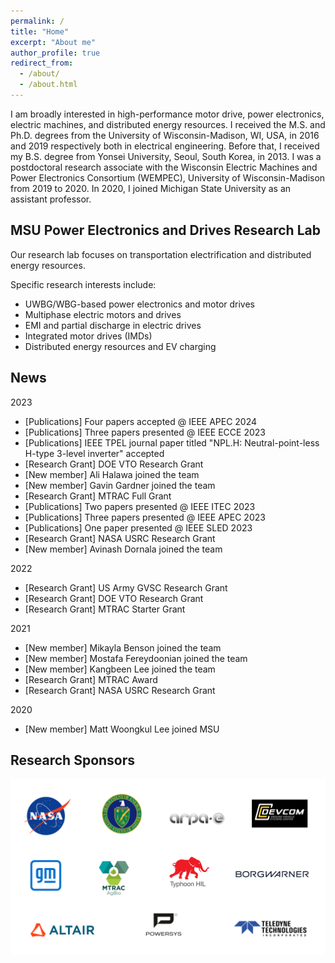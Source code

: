 ```yaml
---
permalink: /
title: "Home"
excerpt: "About me"
author_profile: true
redirect_from: 
  - /about/
  - /about.html
---
```

I am broadly interested in high-performance motor drive, power electronics, electric machines, and distributed energy resources. I received the M.S. and Ph.D. degrees from the University of Wisconsin-Madison, WI, USA, in 2016 and 2019 respectively both in electrical engineering. Before that, I received my B.S. degree from Yonsei University, Seoul, South Korea, in 2013. I was a postdoctoral research associate with the Wisconsin Electric Machines and Power Electronics Consortium (WEMPEC), University of Wisconsin-Madison from 2019 to 2020. In 2020, I joined Michigan State University as an assistant professor. 

MSU Power Electronics and Drives Research Lab
------
Our research lab focuses on transportation electrification and distributed energy resources.

Specific research interests include:
 - UWBG/WBG-based power electronics and motor drives
 - Multiphase electric motors and drives
 - EMI and partial discharge in electric drives
 - Integrated motor drives (IMDs)
 - Distributed energy resources and EV charging

News
------
2023
- [Publications] Four papers accepted @ IEEE APEC 2024
- [Publications] Three papers presented @ IEEE ECCE 2023
- [Publications] IEEE TPEL journal paper titled "NPL.H: Neutral-point-less H-type 3-level inverter" accepted
- [Research Grant] DOE VTO Research Grant
- [New member] Ali Halawa joined the team
- [New member] Gavin Gardner joined the team
- [Research Grant] MTRAC Full Grant
- [Publications] Two papers presented @ IEEE ITEC 2023
- [Publications] Three papers presented @ IEEE APEC 2023
- [Publications] One paper presented @ IEEE SLED 2023
- [Research Grant] NASA USRC Research Grant
- [New member] Avinash Dornala joined the team

2022
- [Research Grant] US Army GVSC Research Grant
- [Research Grant] DOE VTO Research Grant
- [Research Grant] MTRAC Starter Grant

2021
- [New member] Mikayla Benson joined the team
- [New member] Mostafa Fereydoonian joined the team
- [New member] Kangbeen Lee joined the team
- [Research Grant] MTRAC Award
- [Research Grant] NASA USRC Research Grant
  
2020
- [New member] Matt Woongkul Lee joined MSU

Research Sponsors
------
![sponsors](/images/sponsors.png)

